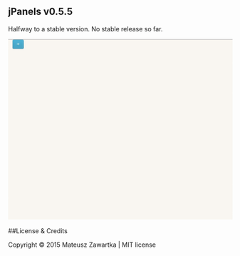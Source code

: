 ## jPanels v0.5.5
Halfway to a stable version. No stable release so far.

![](https://github.com/mechanicious/jquery-panels/blob/gh-pages/jpanels0.5.5-gif.gif?raw=true)


##License & Credits

Copyright © 2015 Mateusz Zawartka | MIT license
